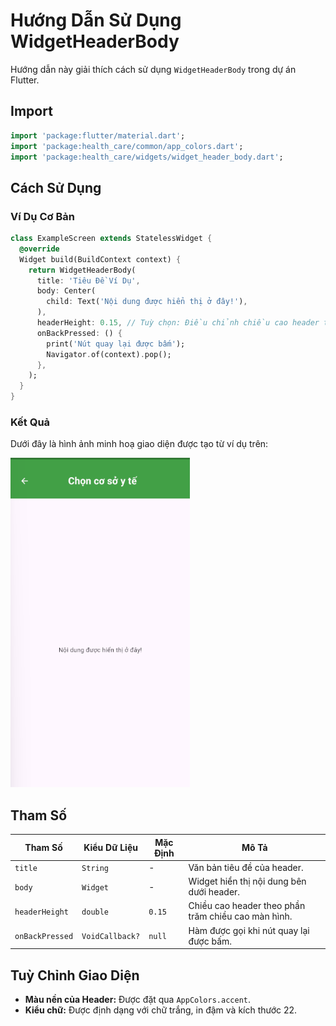 # Hướng Dẫn Sử Dụng WidgetHeaderBody

Hướng dẫn này giải thích cách sử dụng `WidgetHeaderBody` trong dự án Flutter.

## Import

```dart
import 'package:flutter/material.dart';
import 'package:health_care/common/app_colors.dart';
import 'package:health_care/widgets/widget_header_body.dart';
```

## Cách Sử Dụng

### Ví Dụ Cơ Bản

```dart
class ExampleScreen extends StatelessWidget {
  @override
  Widget build(BuildContext context) {
    return WidgetHeaderBody(
      title: 'Tiêu Đề Ví Dụ',
      body: Center(
        child: Text('Nội dung được hiển thị ở đây!'),
      ),
      headerHeight: 0.15, // Tuỳ chọn: Điều chỉnh chiều cao header theo phần trăm
      onBackPressed: () {
        print('Nút quay lại được bấm');
        Navigator.of(context).pop();
      },
    );
  }
}
```

### Kết Quả

Dưới đây là hình ảnh minh hoạ giao diện được tạo từ ví dụ trên:

![WidgetHeaderBody Example](attachment/image.png)

## Tham Số

| Tham Số         | Kiểu Dữ Liệu  | Mặc Định | Mô Tả                                             |
|-----------------|---------------|----------|---------------------------------------------------|
| `title`         | `String`      | -        | Văn bản tiêu đề của header.                      |
| `body`          | `Widget`      | -        | Widget hiển thị nội dung bên dưới header.        |
| `headerHeight`  | `double`      | `0.15`   | Chiều cao header theo phần trăm chiều cao màn hình. |
| `onBackPressed` | `VoidCallback?`| `null`   | Hàm được gọi khi nút quay lại được bấm.          |

## Tuỳ Chỉnh Giao Diện

- **Màu nền của Header:** Được đặt qua `AppColors.accent`.
- **Kiểu chữ:** Được định dạng với chữ trắng, in đậm và kích thước 22.
